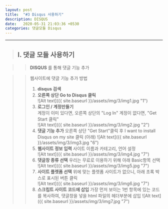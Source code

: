 ```yaml
---
layout: post
title:  "#3 Disqus 사용하기"
description: DISQUS
date:   2020-05-31 21:03:36 +0530
categories: 댓글모듈 Disqus
---
```


* * * 

> ## I. 댓글 모듈 사용하기   
   
>   > **DISQUS** 를 통해 댓글 기능 추가  
   
>   > 웹사이트에 댓글 기능 추가 방법   
>   > 1. **disqus 검색**      
>   > 2. **오른쪽 상단 Go to Disqus 클릭**   
![Alt text]({{ site.baseurl }}/assets/img/3/img1.jpg "1")   
>   > 3. **로그인 / 계정만들기**   
계정이 이미 있다면, 오른쪽 상단의 "Log In"
계정이 없다면, "Get Start 클릭"   
![Alt text]({{ site.baseurl }}/assets/img/3/img2.jpg "2")   
>   > 4. **댓글 기능 추가**
오른쪽 상단 "Get Start"클릭 후
I want to install Disqus on my site 클릭 (아래)
![Alt text]({{ site.baseurl }}/assets/img/3/img3.jpg "6")  
>   > 5. **웹사이트 정보 입력**
사이트 이름과 카테고리, 언어 설정   
![Alt text]({{ site.baseurl }}/assets/img/3/img4.jpg "7")     
>   > 6. **댓글창 종류 선택**
우리는 무료로 이용하기 위해 아래 Basic항목 선택   
![Alt text]({{ site.baseurl }}/assets/img/3/img5.jpg "7")    
>   > 7. **사이트 플렛폼 선택**
위에 맞는 플렛폼 사이트가 없으니, 아래 초록 박스로 표시된 버튼 클릭   
![Alt text]({{ site.baseurl }}/assets/img/3/img6.jpg "7")    
>   > 8. **스크립트 사이트 코드에 삽입**
가장 먼저 보이는 1번 항목에 있는 코드를 복사하여, 댓글창을 넣을 html 파일의 헤더부분에 삽입
![Alt text]({{ site.baseurl }}/assets/img/3/img7.jpg "7")    